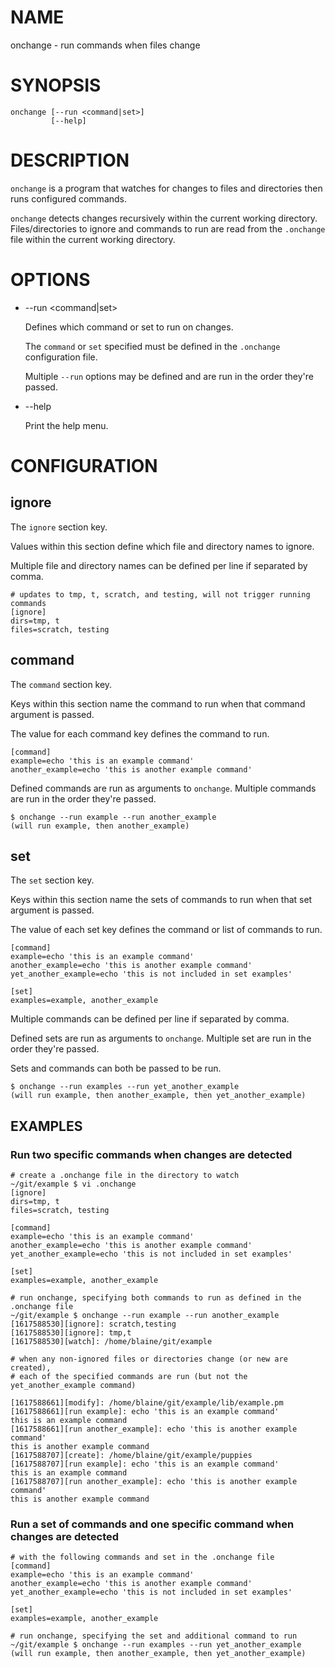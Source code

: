 # NAME

onchange - run commands when files change

# SYNOPSIS

    onchange [--run <command|set>]
             [--help]

# DESCRIPTION

`onchange` is a program that watches for changes to files and directories
then runs configured commands.

`onchange` detects changes recursively within the current working directory.
Files/directories to ignore and commands to run are read from the `.onchange`
file within the current working directory.

# OPTIONS

- --run &lt;command|set>

    Defines which command or set to run on changes.

    The `command` or `set` specified must be defined in the `.onchange` configuration file.

    Multiple `--run` options may be defined and are run in the order they're passed.

- --help

    Print the help menu.

# CONFIGURATION

## ignore

The `ignore` section key.

Values within this section define which file and directory names to ignore.

Multiple file and directory names can be defined per line if separated by
comma.

    # updates to tmp, t, scratch, and testing, will not trigger running commands
    [ignore]
    dirs=tmp, t
    files=scratch, testing

## command

The `command` section key.

Keys within this section name the command to run when that command argument
is passed.

The value for each command key defines the command to run.

    [command]
    example=echo 'this is an example command'
    another_example=echo 'this is another example command'

Defined commands are run as arguments to `onchange`. Multiple commands are
run in the order they're passed.

    $ onchange --run example --run another_example
    (will run example, then another_example)

## set

The `set` section key.

Keys within this section name the sets of commands to run when that set
argument is passed.

The value of each set key defines the command or list of commands to run.

    [command]
    example=echo 'this is an example command'
    another_example=echo 'this is another example command'
    yet_another_example=echo 'this is not included in set examples'

    [set]
    examples=example, another_example

Multiple commands can be defined per line if separated by comma.

Defined sets are run as arguments to `onchange`. Multiple set are run
in the order they're passed.

Sets and commands can both be passed to be run.

    $ onchange --run examples --run yet_another_example
    (will run example, then another_example, then yet_another_example)

## EXAMPLES

### Run two specific commands when changes are detected

    # create a .onchange file in the directory to watch
    ~/git/example $ vi .onchange
    [ignore]
    dirs=tmp, t
    files=scratch, testing

    [command]
    example=echo 'this is an example command'
    another_example=echo 'this is another example command'
    yet_another_example=echo 'this is not included in set examples'

    [set]
    examples=example, another_example

    # run onchange, specifying both commands to run as defined in the .onchange file
    ~/git/example $ onchange --run example --run another_example
    [1617588530][ignore]: scratch,testing
    [1617588530][ignore]: tmp,t
    [1617588530][watch]: /home/blaine/git/example

    # when any non-ignored files or directories change (or new are created),
    # each of the specified commands are run (but not the yet_another_example command)

    [1617588661][modify]: /home/blaine/git/example/lib/example.pm
    [1617588661][run example]: echo 'this is an example command'
    this is an example command
    [1617588661][run another_example]: echo 'this is another example command'
    this is another example command
    [1617588707][create]: /home/blaine/git/example/puppies
    [1617588707][run example]: echo 'this is an example command'
    this is an example command
    [1617588707][run another_example]: echo 'this is another example command'
    this is another example command

### Run a set of commands and one specific command when changes are detected

    # with the following commands and set in the .onchange file
    [command]
    example=echo 'this is an example command'
    another_example=echo 'this is another example command'
    yet_another_example=echo 'this is not included in set examples'

    [set]
    examples=example, another_example

    # run onchange, specifying the set and additional command to run
    ~/git/example $ onchange --run examples --run yet_another_example
    (will run example, then another_example, then yet_another_example)

